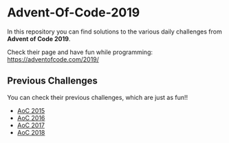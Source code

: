 # Advent-Of-Code-2019

In this repository you can find solutions to the various daily challenges from **Advent of Code 2019**.
  
Check their page and have fun while programming:  
https://adventofcode.com/2019/
  
## Previous Challenges
You can check their previous challenges, which are just as fun!!  
  
- [AoC 2015](https://adventofcode.com/2015/)
- [AoC 2016](https://adventofcode.com/2016/)
- [AoC 2017](https://adventofcode.com/2017/)
- [AoC 2018](https://adventofcode.com/2018/)

